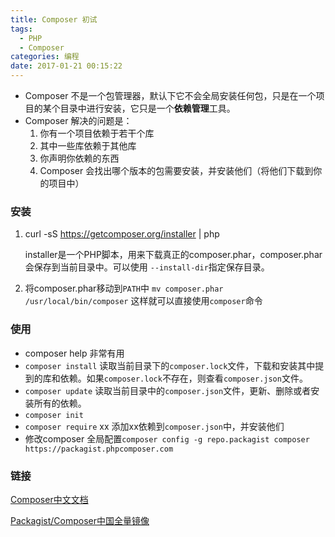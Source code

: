 ```yaml
---
title: Composer 初试
tags:
  - PHP
  - Composer
categories: 编程
date: 2017-01-21 00:15:22
---
```



- Composer 不是一个包管理器，默认下它不会全局安装任何包，只是在一个项目的某个目录中进行安装，它只是一个**依赖管理**工具。
- Composer 解决的问题是：
  1. 你有一个项目依赖于若干个库
  2. 其中一些库依赖于其他库
  3. 你声明你依赖的东西
  4. Composer 会找出哪个版本的包需要安装，并安装他们（将他们下载到你的项目中）
### 安装

1. curl -sS  https://getcomposer.org/installer | php 

   installer是一个PHP脚本，用来下载真正的composer.phar，composer.phar会保存到当前目录中。可以使用 `--install-dir`指定保存目录。

2. 将composer.phar移动到`PATH`中
   `mv composer.phar /usr/local/bin/composer`
   这样就可以直接使用`composer`命令

### 使用

- composer help <command> 非常有用
- `composer install` 读取当前目录下的`composer.lock`文件，下载和安装其中提到的库和依赖。如果`composer.lock`不存在，则查看`composer.json`文件。
- `composer update` 读取当前目录中的`composer.json`文件，更新、删除或者安装所有的依赖。
- `composer init`
- `composer require` xx 添加xx依赖到`composer.json`中，并安装他们
- 修改composer 全局配置`composer config -g repo.packagist composer https://packagist.phpcomposer.com`

### 链接

[Composer中文文档](http://docs.phpcomposer.com/00-intro.html)

[Packagist/Composer中国全量镜像](http://pkg.phpcomposer.com/)
